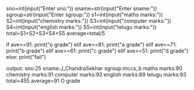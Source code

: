 sno=int(input("Enter sno:"))
sname=str(input("Enter sname:"))
sgroup=str(input("Enter sgroup:"))
s1=int(input("maths marks:"))
S2=int(input("chemistry marks:"))
S3=int(input("computer marks:"))
S4=int(input("english marks:"))
S5=int(input("telugu marks:"))
total=S1+S2+S3+S4+S5
average=total/5

if ave>=91:
    print("o grade")
elif ave>=81:
    print("a grade")
elif ave>=71:
    print("b grade")
elif ave>=61:
    print("c grade")
elif ave>=51:
    print("d grade")
else:
    print("fail")

output:
sno:25
sname:J_ChandraSekhar
sgroup:mccs_b
maths marks:90
chemistry marks:91
computer marks:92
english marks:89
telugu marks:93
total=455
average=91
O grade

